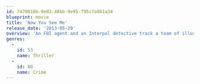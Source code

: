 ```yaml
---
id: 7470816b-9e03-48bb-9e95-795c7a881a34
blueprint: movie
title: 'Now You See Me'
release_date: '2013-05-29'
overview: 'An FBI agent and an Interpol detective track a team of illusionists who pull off bank heists during their performances and reward their audiences with the money.'
genres:
  -
    id: 53
    name: Thriller
  -
    id: 80
    name: Crime
---
```

